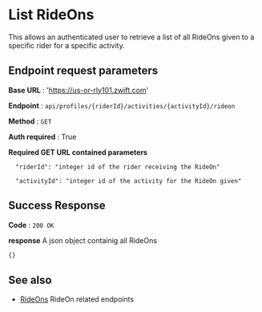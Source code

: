 # List RideOns

This allows an authenticated user to retrieve a list of all RideOns given to a specific rider for a specific activity.

## Endpoint request parameters

**Base URL** : 'https://us-or-rly101.zwift.com'

**Endpoint** : `api/profiles/{riderId}/activities/{activityId}/rideon`

**Method** : `GET`

**Auth required** : True

**Required GET URL contained parameters**

```
  "riderId": "integer id of the rider receiving the RideOn"

  "activityId": "integer id of the activity for the RideOn given"
```

## Success Response

**Code** : `200 OK`

**response**
A json object containig all RideOns 

```json
{}
```

## See also

- [RideOns](https://github.com/strukturunion-mmw/zwift-api-documentation/blob/main/endpoints_rideOns.md) RideOn related endpoints

